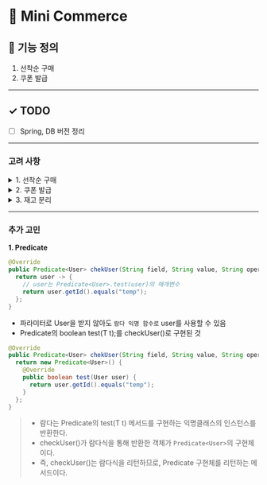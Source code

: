 # 🚀️ Mini Commerce

## 📌 기능 정의
1. 선착순 구매
2. 쿠폰 발급

---
## ✓ TODO

- [ ] Spring, DB 버전 정리


---

### 고려 사항

<details>
<summary>1. 선착순 구매</summary>

- 다수의 사용자가 동시에 구매 가능하다.
- <u>정해진 수량보다 판매 수량이 높을 수 없다.</u>
  + 재고 정합성 > 사용자의 구매 대기 시간
- Redis 분산락, AOP 등을 이용하여 해결?
- Redis를 클러스터 환경으로 구성하게 될 경우 failover 처리는? -> 레드락 알고리즘이 사용될 것
- 큐 등 비동기 처리는 어떻게?
  - 따닥 이슈 등은 어떻게?

</details>

<details>
<summary> 2. 쿠폰 발급 </summary>


- 서버 간 통신 시 오류가 발생할 경우 서킷브레이커를 어떻게?
  - 슬라이딩 윈도우?
    - Time-Based
    - Count-Based

</details>

<details>
<summary> 3. 재고 분리 </summary>

- Product와 ProductStock을 분리하는 게 맞을까?
  - Product 안에 stock 컬럼을 추가한다면 엔티티 구성에는 용이
  - Product와 ProductStock를 분리하게 된다면?
    - PK를 구성하는 문제 발생
    - Product 어그리게이트 안에 stock이 함께 움직임
  - 하지만 재고는 수정 빈도가 Product 정보와 다른 범위이거나 빈도가 높을 수 있음
    - 선착순 주문 시
    - 하지만 대량 주문이 몰리는 시기에 Product의 기본 정보가 변경될 확률도 적음
  - 락 충돌 방지/확장성 측면
    - 테이블을 나누면 row-level 락 범위가 줄어서 효율적
    - 향후 Redis를 이용한 재고 캐시 & 락 구현 시 깔끔한 구조로 구현 가능
 
</details>

---

### 추가 고민

**1. Predicate**

```java
@Override
public Predicate<User> chekUser(String field, String value, String operator) {
  return user -> {
    // user는 Predicate<User>.test(user)의 매개변수
    return user.getId().equals("temp");
  };
}
```

- 파라미터로 User을 받지 않아도 `람다 익명 함수로` user를 사용할 수 있음
- Predicate<T>의 boolean test(T t);를 checkUser()로 구현된 것

```java
@Override
public Predicate<User> chekUser(String field, String value, String operator) {
  return new Predicate<User>() {
    @Override
    public boolean test(User user) {
      return user.getId().equals("temp");
    }
  };
}
```
> - 람다는 Predicate<User>의 test(T t) 메서드를 구현하는 익명클래스의 인스턴스를 반환한다.
> - checkUser()가 람다식을 통해 반환한 객체가 `Predicate<User>`의 구현체이다.
> - 즉, checkUser()는 람다식을 리턴하므로, Predicate<User> 구현체를 리턴하는 메서드이다.